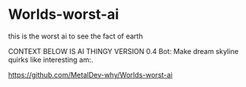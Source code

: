 # Worlds-worst-ai
this  is the worst ai to see the fact of earth


CONTEXT BELOW IS AI THINGY VERSION 0.4
Bot: Make dream skyline quirks like interesting am:.

https://github.com/MetalDev-why/Worlds-worst-ai
